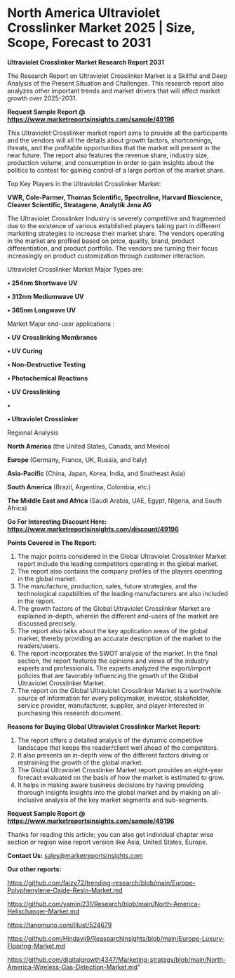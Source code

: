 # North America Ultraviolet Crosslinker Market 2025 | Size, Scope, Forecast to 2031

<strong>Ultraviolet Crosslinker Market Research Report 2031</strong>

The Research Report on Ultraviolet Crosslinker Market is a Skillful and Deep Analysis of the Present Situation and Challenges. This research report also analyzes other important trends and market drivers that will affect market growth over 2025-2031.

<strong>Request Sample Report @ <a href=https://www.marketreportsinsights.com/sample/49196>https://www.marketreportsinsights.com/sample/49196</a></strong>

This Ultraviolet Crosslinker market report aims to provide all the participants and the vendors will all the details about growth factors, shortcomings, threats, and the profitable opportunities that the market will present in the near future. The report also features the revenue share, industry size, production volume, and consumption in order to gain insights about the politics to contest for gaining control of a large portion of the market share.

Top Key Players in the Ultraviolet Crosslinker Market:

<strong>VWR, Cole-Parmer, Thomas Scientific, Spectroline, Harvard Bioscience, Cleaver Scientific, Stratagene, Analytik Jena AG</strong>

The Ultraviolet Crosslinker Industry is severely competitive and fragmented due to the existence of various established players taking part in different marketing strategies to increase their market share. The vendors operating in the market are profiled based on price, quality, brand, product differentiation, and product portfolio. The vendors are turning their focus increasingly on product customization through customer interaction.

Ultraviolet Crosslinker Market Major Types are:

<strong>•  254nm Shortwave UV

•  312nm Mediumwave UV

•  365nm Longwave UV</strong>

Market Major end-user applications :

<strong>•  UV Crosslinking Membranes

•  UV Curing

•  Non-Destructive Testing

•  Photochemical Reactions

•  UV Crosslinking

•  

•  Ultraviolet Crosslinker</strong>

Regional Analysis

</u><strong><b>North America</b></strong> (the United States, Canada, and Mexico)

<strong><b>Europe </b></strong>(Germany, France, UK, Russia, and Italy)

<strong><b>Asia-Pacific</b></strong> (China, Japan, Korea, India, and Southeast Asia)

<strong><b>South America</b></strong> (Brazil, Argentina, Colombia, etc.)

<strong><b>The Middle East and Africa</b></strong> (Saudi Arabia, UAE, Egypt, Nigeria, and South Africa)

<strong>Go For Interesting Discount Here: <a href=https://www.marketreportsinsights.com/discount/49196>https://www.marketreportsinsights.com/discount/49196</a></strong>

<strong>Points Covered in The Report:</strong>
<ol>
  <li>The major points considered in the Global Ultraviolet Crosslinker Market report include the leading competitors operating in the global market.</li>
  <li>The report also contains the company profiles of the players operating in the global market.</li>
  <li>The manufacture, production, sales, future strategies, and the technological capabilities of the leading manufacturers are also included in the report.</li>
  <li>The growth factors of the Global Ultraviolet Crosslinker Market are explained in-depth, wherein the different end-users of the market are discussed precisely.</li>
  <li>The report also talks about the key application areas of the global market, thereby providing an accurate description of the market to the readers/users.</li>
  <li>The report incorporates the SWOT analysis of the market. In the final section, the report features the opinions and views of the industry experts and professionals. The experts analyzed the export/import policies that are favorably influencing the growth of the Global Ultraviolet Crosslinker Market.</li>
  <li>The report on the Global Ultraviolet Crosslinker Market is a worthwhile source of information for every policymaker, investor, stakeholder, service provider, manufacturer, supplier, and player interested in purchasing this research document.</li>
</ol>
<strong>Reasons for Buying Global Ultraviolet Crosslinker Market Report:</strong>

<ol>
  <li>The report offers a detailed analysis of the dynamic competitive landscape that keeps the reader/client well ahead of the competitors.</li>
  <li>It also presents an in-depth view of the different factors driving or restraining the growth of the global market.</li>
  <li>The Global Ultraviolet Crosslinker Market report provides an eight-year forecast evaluated on the basis of how the market is estimated to grow.</li>
  <li>It helps in making aware business decisions by having providing thorough insights insights into the global market and by making an all-inclusive analysis of the key market segments and sub-segments.</li>
</ol>
<strong>Request Sample Report @ <a href=https://www.marketreportsinsights.com/sample/49196>https://www.marketreportsinsights.com/sample/49196</a></strong>


Thanks for reading this article; you can also get individual chapter wise section or region wise report version like Asia, United States, Europe.

<strong>Contact Us:</strong>
sales@marketreportsinsights.com

<strong>Our other reports:</strong>

<a href=https://github.com/faizy72/trending-research/blob/main/Europe-Polyphenylene-Oxide-Resin-Market.md>https://github.com/faizy72/trending-research/blob/main/Europe-Polyphenylene-Oxide-Resin-Market.md</a>

<a href=https://github.com/yamini231/Research/blob/main/North-America-Helixchanger-Market.md>https://github.com/yamini231/Research/blob/main/North-America-Helixchanger-Market.md</a>

<a href=https://tanomuno.com/illust/524679>https://tanomuno.com/illust/524679</a>

<a href=https://github.com/Hindavii9/ReasearchInsights/blob/main/Europe-Luxury-Flooring-Market.md>https://github.com/Hindavii9/ReasearchInsights/blob/main/Europe-Luxury-Flooring-Market.md</a>

<a href=https://github.com/digitalgrowth4347/Marketing-strategy/blob/main/North-America-Wireless-Gas-Detection-Market.md>https://github.com/digitalgrowth4347/Marketing-strategy/blob/main/North-America-Wireless-Gas-Detection-Market.md</a>"
